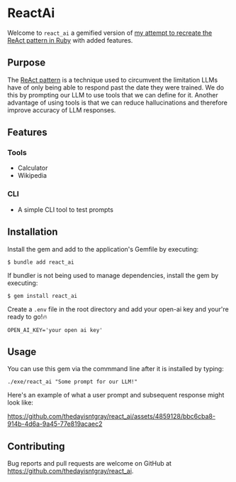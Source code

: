 # ReactAi

Welcome to ```react_ai``` a gemified version of [my attempt to recreate the ReAct pattern in Ruby](https://github.com/thedayisntgray/Ruby-ReAct-Agent) with added features.

## Purpose

The [ReAct pattern](https://arxiv.org/abs/2210.03629) is a technique used to circumvent the limitation LLMs have of only being able to respond past the date they were trained. We do this by prompting our LLM to use tools that we can define for it. Another advantage of using tools is that we can reduce hallucinations and therefore improve accuracy of LLM responses.

## Features

### Tools
- Calculator
- Wikipedia

### CLI 
- A simple CLI tool to test prompts

## Installation

Install the gem and add to the application's Gemfile by executing:

    $ bundle add react_ai

If bundler is not being used to manage dependencies, install the gem by executing:

    $ gem install react_ai

Create a ```.env``` file in the root directory and add your open-ai key and your're ready to go!🔥

```
OPEN_AI_KEY='your open ai key'
```

## Usage

You can use this gem via the commmand line after it is installed by typing:

```./exe/react_ai "Some prompt for our LLM!"```

Here's an example of what a user prompt and subsequent response might look like:


https://github.com/thedayisntgray/react_ai/assets/4859128/bbc6cba8-914b-4d6a-9a45-77e819acaec2

## Contributing

Bug reports and pull requests are welcome on GitHub at https://github.com/thedayisntgray/react_ai.
